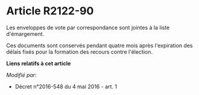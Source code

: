 # Article R2122-90

Les enveloppes de vote par correspondance sont jointes à la liste d'émargement.

Ces documents sont conservés pendant quatre mois après l'expiration des délais fixés pour la formation des recours contre
l'élection.

**Liens relatifs à cet article**

_Modifié par_:

  - Décret n°2016-548 du 4 mai 2016 - art. 1

